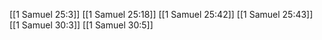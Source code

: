 [[1 Samuel 25:3]]
[[1 Samuel 25:18]]
[[1 Samuel 25:42]]
[[1 Samuel 25:43]]
[[1 Samuel 30:3]]
[[1 Samuel 30:5]]
